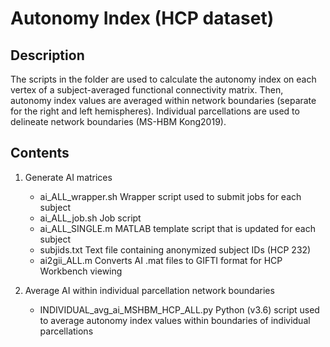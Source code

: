 # Autonomy Index (HCP dataset)

## Description
The scripts in the folder are used to calculate the autonomy index on each vertex of a subject-averaged functional connectivity matrix. Then, autonomy index values are averaged within network boundaries (separate for the right and left hemispheres). Individual parcellations are used to delineate network boundaries (MS-HBM Kong2019).

## Contents
1. Generate AI matrices

    * ai_ALL_wrapper.sh Wrapper script used to submit jobs for each subject
    * ai_ALL_job.sh Job script
    * ai_ALL_SINGLE.m MATLAB template script that is updated for each subject
    * subjids.txt Text file containing anonymized subject IDs (HCP 232)
    * ai2gii_ALL.m Converts AI .mat files to GIFTI format for HCP Workbench viewing

2. Average AI within individual parcellation network boundaries
    * INDIVIDUAL_avg_ai_MSHBM_HCP_ALL.py Python (v3.6) script used to average autonomy index values within boundaries of individual parcellations
